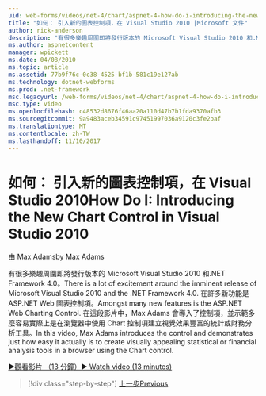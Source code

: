 ```yaml
---
uid: web-forms/videos/net-4/chart/aspnet-4-how-do-i-introducing-the-new-chart-control-in-visual-studio-2010
title: "如何： 引入新的圖表控制項，在 Visual Studio 2010 |Microsoft 文件"
author: rick-anderson
description: "有很多樂趣周圍即將發行版本的 Microsoft Visual Studio 2010 和.NET Framework 4.0。 在許多新功能是 ASP.NET..."
ms.author: aspnetcontent
manager: wpickett
ms.date: 04/08/2010
ms.topic: article
ms.assetid: 77b9f76c-0c38-4525-bf1b-581c19e127ab
ms.technology: dotnet-webforms
ms.prod: .net-framework
msc.legacyurl: /web-forms/videos/net-4/chart/aspnet-4-how-do-i-introducing-the-new-chart-control-in-visual-studio-2010
msc.type: video
ms.openlocfilehash: c48532d8676f46aa20a110d47b7b1fda9370afb3
ms.sourcegitcommit: 9a9483aceb34591c97451997036a9120c3fe2baf
ms.translationtype: MT
ms.contentlocale: zh-TW
ms.lasthandoff: 11/10/2017
---
```

<a name="how-do-i-introducing-the-new-chart-control-in-visual-studio-2010"></a><span data-ttu-id="8a7c5-104">如何： 引入新的圖表控制項，在 Visual Studio 2010</span><span class="sxs-lookup"><span data-stu-id="8a7c5-104">How Do I: Introducing the New Chart Control in Visual Studio 2010</span></span>
====================
<span data-ttu-id="8a7c5-105">由 Max Adams</span><span class="sxs-lookup"><span data-stu-id="8a7c5-105">by Max Adams</span></span>

<span data-ttu-id="8a7c5-106">有很多樂趣周圍即將發行版本的 Microsoft Visual Studio 2010 和.NET Framework 4.0。</span><span class="sxs-lookup"><span data-stu-id="8a7c5-106">There is a lot of excitement around the imminent release of Microsoft Visual Studio 2010 and the .NET Framework 4.0.</span></span> <span data-ttu-id="8a7c5-107">在許多新功能是 ASP.NET Web 圖表控制項。</span><span class="sxs-lookup"><span data-stu-id="8a7c5-107">Amongst many new features is the ASP.NET Web Charting Control.</span></span> <span data-ttu-id="8a7c5-108">在這段影片中，Max Adams 會導入了控制項，並示範多麼容易實際上是在瀏覽器中使用 Chart 控制項建立視覺效果豐富的統計或財務分析工具。</span><span class="sxs-lookup"><span data-stu-id="8a7c5-108">In this video, Max Adams introduces the control and demonstrates just how easy it actually is to create visually appealing statistical or financial analysis tools in a browser using the Chart control.</span></span>

[<span data-ttu-id="8a7c5-109">&#9654;觀看影片 （13 分鐘）</span><span class="sxs-lookup"><span data-stu-id="8a7c5-109">&#9654; Watch video (13 minutes)</span></span>](https://channel9.msdn.com/Blogs/ASP-NET-Site-Videos/aspnet-4-how-do-i-introducing-the-new-chart-control-in-visual-studio-2010)

>[!div class="step-by-step"]
[<span data-ttu-id="8a7c5-110">上一步</span><span class="sxs-lookup"><span data-stu-id="8a7c5-110">Previous</span></span>](aspnet-4-quick-hit-chart-control.md)
